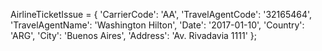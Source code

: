 AirlineTicketIssue = {
    'CarrierCode': 'AA',
    'TravelAgentCode': '32165464',
    'TravelAgentName': 'Washington Hilton',
    'Date': '2017-01-10',
    'Country': 'ARG',
    'City': 'Buenos Aires',
    'Address': 'Av. Rivadavia 1111'
};